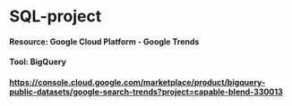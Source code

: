 # SQL-project
#### Resource: Google Cloud Platform - Google Trends
#### Tool: BigQuery
#### https://console.cloud.google.com/marketplace/product/bigquery-public-datasets/google-search-trends?project=capable-blend-330013
